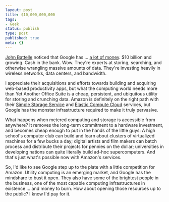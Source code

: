 ```yaml
---
layout: post
title: $10,000,000,000
tags:
- Geek
status: publish
type: post
published: true
meta: {}
---
```

<a href="http://battellemedia.com/archives/002835.php" target="_blank">John Battelle</a> noticed that Google has ... <a href="http://www.bloomberg.com/apps/news?pid=20601103&amp;sid=a7cZrfAtxQPw&amp;refer=news" target="_blank">a lot of money</a>.   $10 billion and growing.  Cash in the bank.   Wow.  They're experts at storing, searching, and otherwise wrangling massive amounts of data.  They're investing heavily in wireless networks, data centers, and bandwidth.

I appreciate their acquisitions and efforts towards building and acquiring web-based productivity apps, but what the computing world needs more than Yet Another Office Suite is a cheap, persistent, and ubiquitous utility for storing and crunching data.   Amazon is definitely on the right path with their <a href="http://aws.amazon.com/s3" target="_blank">Simple Storage Service</a> and <a href="http://aws.amazon.com/ec2" target="_blank">Elastic Compute Cloud</a> services, but Google has the monster infrastructure required to make it truly pervasive.

What happens when metered computing and storage is accessible from anywhere?  It removes the long-term commitment to a hardware investment, and becomes cheap enough to put in the hands of the little guys:  A high school's computer club can build and learn about clusters of virtualized machines for a few bucks a day; digital artists and film makers can batch process and distribute their projects for pennies on the dollar; universities in developing nations can quite literally build ad-hoc supercomputers.  And that's just what's possible now with Amazon's services.

So, I'd like to see Google step up to the plate with a little competition for Amazon.  Utility computing is an emerging market, and Google has the mindshare to bust it open. They also have some of the brightest people in the business, one of the most capable computing infrastructures in existence ... and money to burn.  How about opening those resources up to the public?  I know I'd pay for it.
